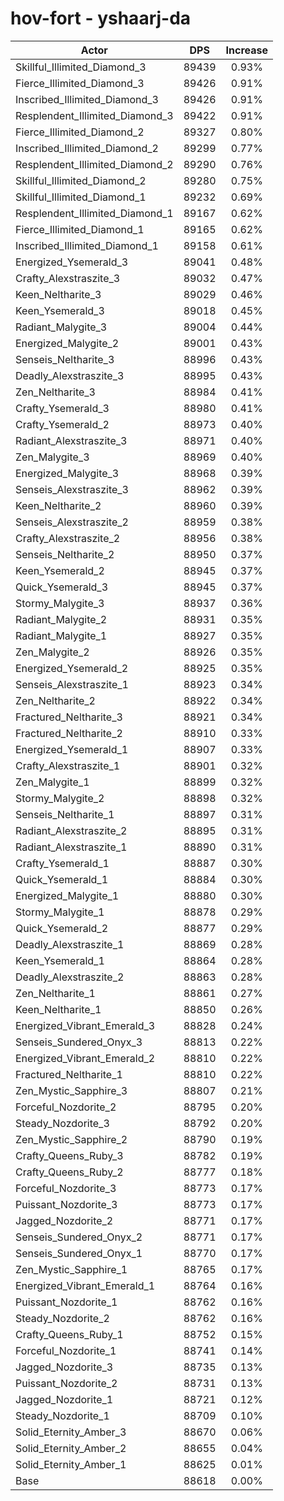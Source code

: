 # hov-fort - yshaarj-da
| Actor | DPS | Increase |
|---|:---:|:---:|
|Skillful_Illimited_Diamond_3|89439|0.93%|
|Fierce_Illimited_Diamond_3|89426|0.91%|
|Inscribed_Illimited_Diamond_3|89426|0.91%|
|Resplendent_Illimited_Diamond_3|89422|0.91%|
|Fierce_Illimited_Diamond_2|89327|0.80%|
|Inscribed_Illimited_Diamond_2|89299|0.77%|
|Resplendent_Illimited_Diamond_2|89290|0.76%|
|Skillful_Illimited_Diamond_2|89280|0.75%|
|Skillful_Illimited_Diamond_1|89232|0.69%|
|Resplendent_Illimited_Diamond_1|89167|0.62%|
|Fierce_Illimited_Diamond_1|89165|0.62%|
|Inscribed_Illimited_Diamond_1|89158|0.61%|
|Energized_Ysemerald_3|89041|0.48%|
|Crafty_Alexstraszite_3|89032|0.47%|
|Keen_Neltharite_3|89029|0.46%|
|Keen_Ysemerald_3|89018|0.45%|
|Radiant_Malygite_3|89004|0.44%|
|Energized_Malygite_2|89001|0.43%|
|Senseis_Neltharite_3|88996|0.43%|
|Deadly_Alexstraszite_3|88995|0.43%|
|Zen_Neltharite_3|88984|0.41%|
|Crafty_Ysemerald_3|88980|0.41%|
|Crafty_Ysemerald_2|88973|0.40%|
|Radiant_Alexstraszite_3|88971|0.40%|
|Zen_Malygite_3|88969|0.40%|
|Energized_Malygite_3|88968|0.39%|
|Senseis_Alexstraszite_3|88962|0.39%|
|Keen_Neltharite_2|88960|0.39%|
|Senseis_Alexstraszite_2|88959|0.38%|
|Crafty_Alexstraszite_2|88956|0.38%|
|Senseis_Neltharite_2|88950|0.37%|
|Keen_Ysemerald_2|88945|0.37%|
|Quick_Ysemerald_3|88945|0.37%|
|Stormy_Malygite_3|88937|0.36%|
|Radiant_Malygite_2|88931|0.35%|
|Radiant_Malygite_1|88927|0.35%|
|Zen_Malygite_2|88926|0.35%|
|Energized_Ysemerald_2|88925|0.35%|
|Senseis_Alexstraszite_1|88923|0.34%|
|Zen_Neltharite_2|88922|0.34%|
|Fractured_Neltharite_3|88921|0.34%|
|Fractured_Neltharite_2|88910|0.33%|
|Energized_Ysemerald_1|88907|0.33%|
|Crafty_Alexstraszite_1|88901|0.32%|
|Zen_Malygite_1|88899|0.32%|
|Stormy_Malygite_2|88898|0.32%|
|Senseis_Neltharite_1|88897|0.31%|
|Radiant_Alexstraszite_2|88895|0.31%|
|Radiant_Alexstraszite_1|88890|0.31%|
|Crafty_Ysemerald_1|88887|0.30%|
|Quick_Ysemerald_1|88884|0.30%|
|Energized_Malygite_1|88880|0.30%|
|Stormy_Malygite_1|88878|0.29%|
|Quick_Ysemerald_2|88877|0.29%|
|Deadly_Alexstraszite_1|88869|0.28%|
|Keen_Ysemerald_1|88864|0.28%|
|Deadly_Alexstraszite_2|88863|0.28%|
|Zen_Neltharite_1|88861|0.27%|
|Keen_Neltharite_1|88850|0.26%|
|Energized_Vibrant_Emerald_3|88828|0.24%|
|Senseis_Sundered_Onyx_3|88813|0.22%|
|Energized_Vibrant_Emerald_2|88810|0.22%|
|Fractured_Neltharite_1|88810|0.22%|
|Zen_Mystic_Sapphire_3|88807|0.21%|
|Forceful_Nozdorite_2|88795|0.20%|
|Steady_Nozdorite_3|88792|0.20%|
|Zen_Mystic_Sapphire_2|88790|0.19%|
|Crafty_Queens_Ruby_3|88782|0.19%|
|Crafty_Queens_Ruby_2|88777|0.18%|
|Forceful_Nozdorite_3|88773|0.17%|
|Puissant_Nozdorite_3|88773|0.17%|
|Jagged_Nozdorite_2|88771|0.17%|
|Senseis_Sundered_Onyx_2|88771|0.17%|
|Senseis_Sundered_Onyx_1|88770|0.17%|
|Zen_Mystic_Sapphire_1|88765|0.17%|
|Energized_Vibrant_Emerald_1|88764|0.16%|
|Puissant_Nozdorite_1|88762|0.16%|
|Steady_Nozdorite_2|88762|0.16%|
|Crafty_Queens_Ruby_1|88752|0.15%|
|Forceful_Nozdorite_1|88741|0.14%|
|Jagged_Nozdorite_3|88735|0.13%|
|Puissant_Nozdorite_2|88731|0.13%|
|Jagged_Nozdorite_1|88721|0.12%|
|Steady_Nozdorite_1|88709|0.10%|
|Solid_Eternity_Amber_3|88670|0.06%|
|Solid_Eternity_Amber_2|88655|0.04%|
|Solid_Eternity_Amber_1|88625|0.01%|
|Base|88618|0.00%|
